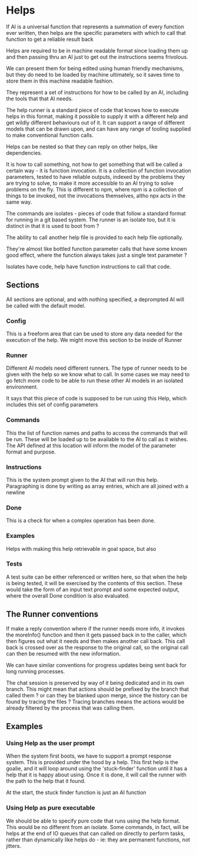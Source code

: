 # Helps

If AI is a universal function that represents a summation of every function ever
written, then helps are the specific parameters with which to call that function
to get a reliable result back

Helps are required to be in machine readable format since loading them up and
then passing thru an AI just to get out the instructions seems frivolous.

We can present them for being edited using human friendly mechanisms, but they
do need to be loaded by machine ultimately, so it saves time to store them in
this machine readable fashion.

They represent a set of instructions for how to be called by an AI, including
the tools that that AI needs.

The help runner is a standard piece of code that knows how to execute helps in
this format, making it possible to supply it with a different help and get
wildly different behaviours out of it. It can support a range of different
models that can be drawn upon, and can have any range of tooling supplied to
make conventional function calls.

Helps can be nested so that they can reply on other helps, like dependencies.

It is how to call something, not how to get something that will be called a
certain way - it is function invocation. It is a collection of function
invocation parameters, tested to have reliable outputs, indexed by the problems
they are trying to solve, to make it more accessible to an AI trying to solve
problems on the fly. This is different to npm, where npm is a collection of
things to be invoked, not the invocations themselves, altho npx acts in the same
way.

The commands are isolates - pieces of code that follow a standard format for
running in a git based system. The runner is an isolate too, but it is distinct
in that it is used to boot from ?

The ability to call another help file is provided to each help file optionally.

They're almost like bottled function parameter calls that have some known good
effect, where the function always takes just a single text parameter ?

Isolates have code, help have function instructions to call that code.

## Sections

All sections are optional, and with nothing specified, a deprompted AI will be
called with the default model.

### Config

This is a freeform area that can be used to store any data needed for the
execution of the help. We might move this section to be inside of Runner

### Runner

Different AI models need different runners. The type of runner needs to be given
with the help so we know what to call. In some cases we may need to go fetch
more code to be able to run these other AI models in an isolated environment.

It says that this piece of code is supposed to be run using this Help, which
includes this set of config parameters

### Commands

This the list of function names and paths to access the commands that will be
run. These will be loaded up to be available to the AI to call as it wishes. The
API defined at this location will inform the model of the parameter format and
purpose.

### Instructions

This is the system prompt given to the AI that will run this help. Paragraphing
is done by writing as array entries, which are all joined with a newline

### Done

This is a check for when a complex operation has been done.

### Examples

Helps with making this help retrievable in goal space, but also

### Tests

A test suite can be either referenced or written here, so that when the help is
being tested, it will be exercised by the contents of this section. These would
take the form of an input text prompt and some expected output, where the
overall Done condition is also evaluated.

## The Runner conventions

If make a reply convention where if the runner needs more info, it invokes the
moreInfo() function and then it gets passed back in to the caller, which then
figures out what it needs and then makes another call back. This call back is
crossed over as the response to the original call, so the original call can then
be resumed with the new information.

We can have similar conventions for progress updates being sent back for long
running processes.

The chat session is preserved by way of it being dedicated and in its own
branch. This might mean that actions should be prefixed by the branch that
called them ? or can they be blanked upon merge, since the history can be found
by tracing the files ? Tracing branches means the actions would be already
filtered by the process that was calling them.

## Examples

### Using Help as the user prompt

When the system first boots, we have to support a prompt response system. This
is provided under the hood by a help. This first help is the goalie, and it will
loop around using the 'stuck-finder' function until it has a help that it is
happy about using. Once it is done, it will call the runner with the path to the
help that it found.

At the start, the stuck finder function is just an AI function

### Using Help as pure executable

We should be able to specify pure code that runs using the help format. This
would be no different from an isolate. Some commands, in fact, will be helps at
the end of IO queues that can called on directly to perform tasks, rather than
dynamically like helps do - ie: they are permanent functions, not jitters.
